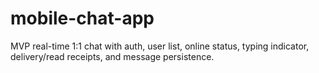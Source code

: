# mobile-chat-app
MVP real-time 1:1 chat with auth, user list, online status, typing indicator, delivery/read receipts, and message persistence.
